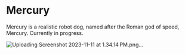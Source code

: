 # Mercury
Mercury is a realistic robot dog, named after the Roman god of speed, Mercury.
Currently in progress.

![Uploading Screenshot 2023-11-11 at 1.34.14 PM.png…]()
